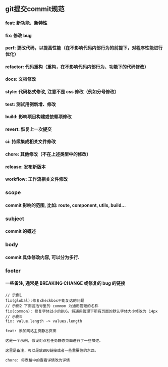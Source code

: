 ## git提交commit规范

#### feat: 新功能、新特性
#### fix: 修改 bug
#### perf: 更改代码，以提高性能（在不影响代码内部行为的前提下，对程序性能进行优化）
#### refactor: 代码重构（重构，在不影响代码内部行为、功能下的代码修改）
#### docs: 文档修改
#### style: 代码格式修改, 注意不是 css 修改（例如分号修改）
#### test: 测试用例新增、修改
#### build: 影响项目构建或依赖项修改
#### revert: 恢复上一次提交
#### ci: 持续集成相关文件修改
#### chore: 其他修改（不在上述类型中的修改）
#### release: 发布新版本
#### workflow: 工作流相关文件修改

### scope
#### commit 影响的范围, 比如: route, component, utils, build...

### subject
#### commit 的概述

### body
#### commit 具体修改内容, 可以分为多行.

### footer
#### 一些备注, 通常是 BREAKING CHANGE 或修复的 bug 的链接

```
// 示例1
fix(global):修复checkbox不能复选的问题
// 示例2 下面圆括号里的 common 为通用管理的名称
fix(common): 修复字体过小的BUG，将通用管理下所有页面的默认字体大小修改为 14px
// 示例3
fix: value.length -> values.length
```

```
feat: 添加网站主页静态页面

这是一个示例，假设对点检任务静态页面进行了一些描述。
 
这里是备注，可以是放BUG链接或者一些重要性的东西。
```


```
chore: 将表格中的查看详情改为详情
```